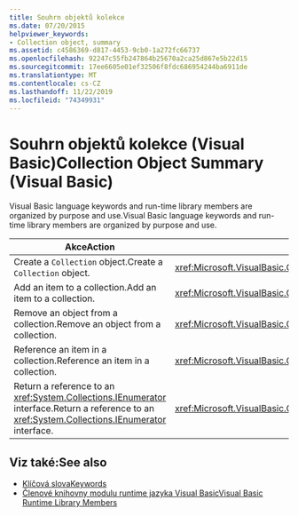 ```yaml
---
title: Souhrn objektů kolekce
ms.date: 07/20/2015
helpviewer_keywords:
- Collection object, summary
ms.assetid: c4586369-d817-4453-9cb0-1a272fc66737
ms.openlocfilehash: 92247c55fb247864b25670a2ca25d867e5b22d15
ms.sourcegitcommit: 17ee6605e01ef32506f8fdc686954244ba6911de
ms.translationtype: MT
ms.contentlocale: cs-CZ
ms.lasthandoff: 11/22/2019
ms.locfileid: "74349931"
---
```

# <a name="collection-object-summary-visual-basic"></a><span data-ttu-id="f2b39-102">Souhrn objektů kolekce (Visual Basic)</span><span class="sxs-lookup"><span data-stu-id="f2b39-102">Collection Object Summary (Visual Basic)</span></span>
<span data-ttu-id="f2b39-103">Visual Basic language keywords and run-time library members are organized by purpose and use.</span><span class="sxs-lookup"><span data-stu-id="f2b39-103">Visual Basic language keywords and run-time library members are organized by purpose and use.</span></span>  
  
|<span data-ttu-id="f2b39-104">Akce</span><span class="sxs-lookup"><span data-stu-id="f2b39-104">Action</span></span>|<span data-ttu-id="f2b39-105">Prvek jazyka</span><span class="sxs-lookup"><span data-stu-id="f2b39-105">Language element</span></span>|  
|------------|----------------------|  
|<span data-ttu-id="f2b39-106">Create a `Collection` object.</span><span class="sxs-lookup"><span data-stu-id="f2b39-106">Create a `Collection` object.</span></span>|<xref:Microsoft.VisualBasic.Collection>|  
|<span data-ttu-id="f2b39-107">Add an item to a collection.</span><span class="sxs-lookup"><span data-stu-id="f2b39-107">Add an item to a collection.</span></span>|<xref:Microsoft.VisualBasic.Collection.Add*>|  
|<span data-ttu-id="f2b39-108">Remove an object from a collection.</span><span class="sxs-lookup"><span data-stu-id="f2b39-108">Remove an object from a collection.</span></span>|<xref:Microsoft.VisualBasic.Collection.Remove*>|  
|<span data-ttu-id="f2b39-109">Reference an item in a collection.</span><span class="sxs-lookup"><span data-stu-id="f2b39-109">Reference an item in a collection.</span></span>|<xref:Microsoft.VisualBasic.Collection.Item*>|  
|<span data-ttu-id="f2b39-110">Return a reference to an <xref:System.Collections.IEnumerator> interface.</span><span class="sxs-lookup"><span data-stu-id="f2b39-110">Return a reference to an <xref:System.Collections.IEnumerator> interface.</span></span>|<xref:Microsoft.VisualBasic.Collection.System%23Collections%23IEnumerable%23GetEnumerator%2A>|  
  
## <a name="see-also"></a><span data-ttu-id="f2b39-111">Viz také:</span><span class="sxs-lookup"><span data-stu-id="f2b39-111">See also</span></span>

- [<span data-ttu-id="f2b39-112">Klíčová slova</span><span class="sxs-lookup"><span data-stu-id="f2b39-112">Keywords</span></span>](../../../visual-basic/language-reference/keywords/index.md)
- [<span data-ttu-id="f2b39-113">Členové knihovny modulu runtime jazyka Visual Basic</span><span class="sxs-lookup"><span data-stu-id="f2b39-113">Visual Basic Runtime Library Members</span></span>](../../../visual-basic/language-reference/runtime-library-members.md)

